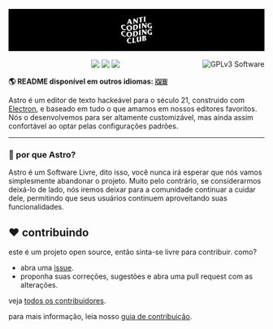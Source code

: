 ![](/assets/header.jpg)

<p><img alt="GPLv3 Software" align="right" src="https://www.gnu.org/graphics/gplv3-with-text-136x68.png"></p>

<p align="center">
  <img src="https://shields.io/badge/node.js-18.18.2-5FA04E?logo=node.js&style=flat">
  <img src="https://shields.io/badge/npm-10.5.0-CB3837?logo=npm&style=flat">
  <img src="https://shields.io/badge/electron-28.3.1-47848F?logo=electron&style=flat">
</p>

**🌎 README disponível em outros idiomas:  [🇬🇧](/README.md)**

Astro é um editor de texto hackeável para o século 21, construido com [Electron](), e baseado em tudo o que amamos em nossos editores favoritos. Nós o desenvolvemos para ser altamente customizável, mas ainda assim confortável ao optar pelas configurações padrões.

---

### 🚀 por que Astro?

Astro é um Software Livre, dito isso, você nunca irá esperar que nós vamos simplesmente abandonar o projeto. Muito pelo contrário, se considerarmos deixá-lo de lado, nós iremos deixar para a comunidade continuar a cuidar dele, permitindo que seus usuários continuem aproveitando suas funcionalidades.


## ❤️ contribuindo
este é um projeto open source, então sinta-se livre para contribuir. como?
- abra uma [issue](https://github.com/Anti-Coding-Coding-Club/astro/issues).
- proponha suas correções, sugestões e abra uma pull request com as alterações.

veja [todos os contribuidores](https://github.com/Anti-Coding-Coding-Club/astro/graphs/contributors).

para mais informação, leia nosso [guia de contribuição](https://github.com/Anti-Coding-Coding-Club/astro/blob/master/CONTRIBUTING.md).
